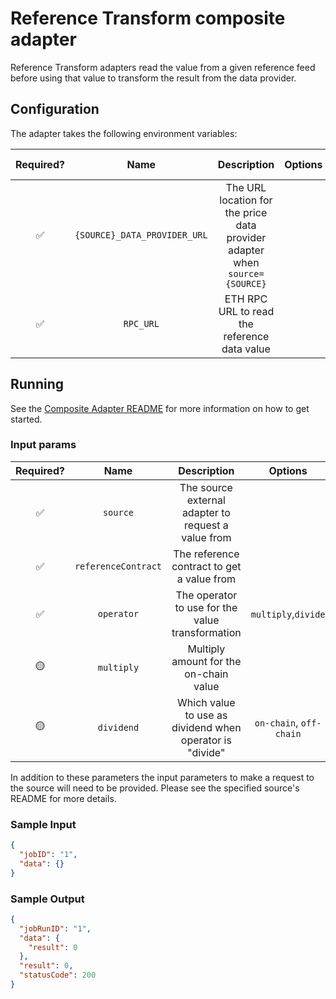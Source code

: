 # Reference Transform composite adapter

Reference Transform adapters read the value from a given reference feed before using that value to transform the result from the data provider.

## Configuration

The adapter takes the following environment variables:

| Required? |             Name             |                                 Description                                 | Options | Defaults to |
| :-------: | :--------------------------: | :-------------------------------------------------------------------------: | :-----: | :---------: |
|    ✅     | `{SOURCE}_DATA_PROVIDER_URL` | The URL location for the price data provider adapter when `source={SOURCE}` |         |             |
|    ✅     |          `RPC_URL`           |                ETH RPC URL to read the reference data value                 |         |             |

## Running

See the [Composite Adapter README](../README.md) for more information on how to get started.

### Input params

| Required? |        Name         |                       Description                        |         Options         | Defaults to |
| :-------: | :-----------------: | :------------------------------------------------------: | :---------------------: | :---------: |
|    ✅     |      `source`       |   The source external adapter to request a value from    |                         |             |
|    ✅     | `referenceContract` |        The reference contract to get a value from        |                         |             |
|    ✅     |     `operator`      |     The operator to use for the value transformation     |   `multiply`,`divide`   |             |
|    🟡     |     `multiply`      |          Multiply amount for the on-chain value          |                         |  100000000  |
|    🟡     |     `dividend`      | Which value to use as dividend when operator is "divide" | `on-chain`, `off-chain` | `off-chain` |

In addition to these parameters the input parameters to make a request to the source will need to be provided. Please see the specified source's README for more details.

### Sample Input

```json
{
  "jobID": "1",
  "data": {}
}
```

### Sample Output

```json
{
  "jobRunID": "1",
  "data": {
    "result": 0
  },
  "result": 0,
  "statusCode": 200
}
```
